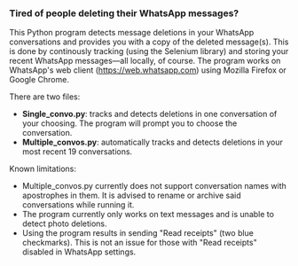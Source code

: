 ### Tired of people deleting their WhatsApp messages?

This Python program detects message deletions in your WhatsApp conversations and provides you with a copy of the deleted message(s).
This is done by continously tracking (using the Selenium library) and storing your recent WhatsApp messages—all locally, of course. The program works on WhatsApp's web client (https://web.whatsapp.com) using Mozilla Firefox or Google Chrome.

There are two files:
- **Single_convo.py**:  tracks and detects deletions in one conversation of your choosing. The program will prompt you to choose the conversation.
- **Multiple_convos.py**:  automatically tracks and detects deletions in your most recent 19 conversations.



Known limitations:
- Multiple_convos.py currently does not support conversation names with apostrophes in them. It is advised to rename or archive said conversations while running it.
- The program currently only works on text messages and is unable to detect photo deletions.
- Using the program results in sending "Read receipts" (two blue checkmarks). This is not an issue for those with "Read receipts" disabled in WhatsApp settings.
